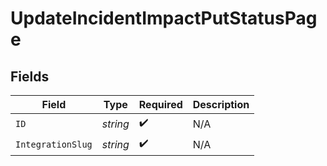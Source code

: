 # UpdateIncidentImpactPutStatusPage


## Fields

| Field              | Type               | Required           | Description        |
| ------------------ | ------------------ | ------------------ | ------------------ |
| `ID`               | *string*           | :heavy_check_mark: | N/A                |
| `IntegrationSlug`  | *string*           | :heavy_check_mark: | N/A                |